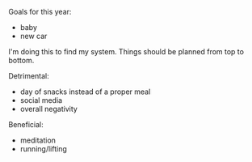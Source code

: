 Goals for this year:
- baby
- new car 





I'm doing this to find my system.
Things should be planned from top to bottom. 


Detrimental:
- day of snacks instead of a proper meal
- social media
- overall negativity

Beneficial:
- meditation
- running/lifting